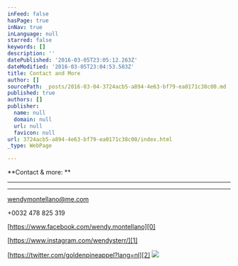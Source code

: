```yaml
---
inFeed: false
hasPage: true
inNav: true
inLanguage: null
starred: false
keywords: []
description: ''
datePublished: '2016-03-05T23:05:12.263Z'
dateModified: '2016-03-05T23:04:53.503Z'
title: Contact and More
author: []
sourcePath: _posts/2016-03-04-3724acb5-a894-4e63-bf79-ea0171c38c00.md
published: true
authors: []
publisher:
  name: null
  domain: null
  url: null
  favicon: null
url: 3724acb5-a894-4e63-bf79-ea0171c38c00/index.html
_type: WebPage

---
```

**Contact & more: **

****

****

wendymontellano@me.com

+0032 478 825 319

[https://www.facebook.com/wendy.montellano][0]

[https://www.instagram.com/wendysterr/][1]

[https://twitter.com/goldenpineappel?lang=nl][2]
![](https://the-grid-user-content.s3-us-west-2.amazonaws.com/b4599a25-a2d7-4a45-8191-5320b70af4ab.jpg)

[0]: https://www.facebook.com/wendy.montellano
[1]: https://www.instagram.com/wendysterr/
[2]: https://twitter.com/goldenpineappel?lang=nl